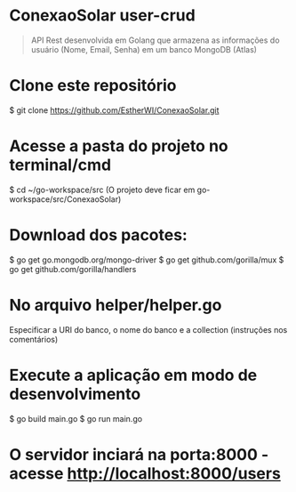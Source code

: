 # ConexaoSolar user-crud
> API Rest desenvolvida em Golang que armazena as informações do usuário (Nome, Email, Senha) em um banco MongoDB (Atlas)

# Clone este repositório
$ git clone https://github.com/EstherWI/ConexaoSolar.git

# Acesse a pasta do projeto no terminal/cmd
$ cd ~/go-workspace/src (O projeto deve ficar em go-workspace/src/ConexaoSolar)

# Download dos pacotes:
$ go get go.mongodb.org/mongo-driver
$ go get github.com/gorilla/mux
$ go get github.com/gorilla/handlers

# No arquivo helper/helper.go
Especificar a URI do banco, o nome do banco e a collection (instruções nos comentários)

# Execute a aplicação em modo de desenvolvimento
$ go build main.go
$ go run main.go

# O servidor inciará na porta:8000 - acesse <http://localhost:8000/users> 
